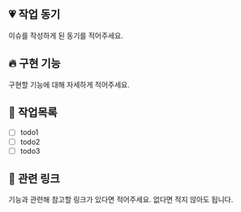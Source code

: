 ## 💗 작업 동기
이슈를 작성하게 된 동기를 적어주세요.

## 🔥 구현 기능
구현할 기능에 대해 자세하게 적어주세요.

## 🚧 작업목록
- [ ] todo1
- [ ] todo2
- [ ] todo3

## 🔗 관련 링크
기능과 관련해 참고할 링크가 있다면 적어주세요. 없다면 적지 않아도 됩니다.